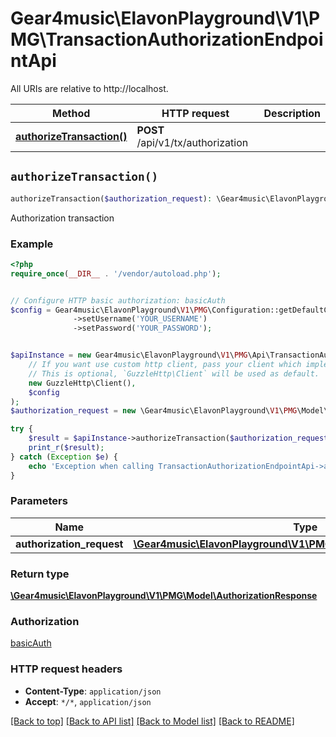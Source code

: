 # Gear4music\ElavonPlayground\V1\PMG\TransactionAuthorizationEndpointApi

All URIs are relative to http://localhost.

Method | HTTP request | Description
------------- | ------------- | -------------
[**authorizeTransaction()**](TransactionAuthorizationEndpointApi.md#authorizeTransaction) | **POST** /api/v1/tx/authorization | 


## `authorizeTransaction()`

```php
authorizeTransaction($authorization_request): \Gear4music\ElavonPlayground\V1\PMG\Model\AuthorizationResponse
```



Authorization transaction

### Example

```php
<?php
require_once(__DIR__ . '/vendor/autoload.php');


// Configure HTTP basic authorization: basicAuth
$config = Gear4music\ElavonPlayground\V1\PMG\Configuration::getDefaultConfiguration()
              ->setUsername('YOUR_USERNAME')
              ->setPassword('YOUR_PASSWORD');


$apiInstance = new Gear4music\ElavonPlayground\V1\PMG\Api\TransactionAuthorizationEndpointApi(
    // If you want use custom http client, pass your client which implements `GuzzleHttp\ClientInterface`.
    // This is optional, `GuzzleHttp\Client` will be used as default.
    new GuzzleHttp\Client(),
    $config
);
$authorization_request = new \Gear4music\ElavonPlayground\V1\PMG\Model\AuthorizationRequest(); // \Gear4music\ElavonPlayground\V1\PMG\Model\AuthorizationRequest

try {
    $result = $apiInstance->authorizeTransaction($authorization_request);
    print_r($result);
} catch (Exception $e) {
    echo 'Exception when calling TransactionAuthorizationEndpointApi->authorizeTransaction: ', $e->getMessage(), PHP_EOL;
}
```

### Parameters

Name | Type | Description  | Notes
------------- | ------------- | ------------- | -------------
 **authorization_request** | [**\Gear4music\ElavonPlayground\V1\PMG\Model\AuthorizationRequest**](../Model/AuthorizationRequest.md)|  |

### Return type

[**\Gear4music\ElavonPlayground\V1\PMG\Model\AuthorizationResponse**](../Model/AuthorizationResponse.md)

### Authorization

[basicAuth](../../README.md#basicAuth)

### HTTP request headers

- **Content-Type**: `application/json`
- **Accept**: `*/*`, `application/json`

[[Back to top]](#) [[Back to API list]](../../README.md#endpoints)
[[Back to Model list]](../../README.md#models)
[[Back to README]](../../README.md)
